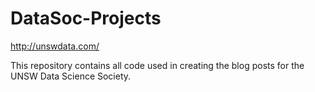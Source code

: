 # DataSoc-Projects
http://unswdata.com/

This repository contains all code used in creating the blog posts for the UNSW Data Science Society.
